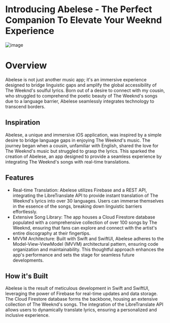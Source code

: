 # Introducing Abelese - The Perfect Companion To Elevate Your Weeknd Experience

![image](https://github.com/brashanm/Abelese/assets/97188295/36cec216-e347-45e3-8126-9b0ad08015ae)

# Overview
Abelese is not just another music app; it's an immersive experience designed to bridge linguistic gaps and amplify the global accessibility of The Weeknd's soulful lyrics. Born out of a desire to connect with my cousin, who struggled to comprehend the poetic beauty of The Weeknd's songs due to a language barrier, Abelese seamlessly integrates technology to transcend borders.

## Inspiration
Abelese, a unique and immersive iOS application, was inspired by a simple desire to bridge language gaps in enjoying The Weeknd's music. The journey began when a cousin, unfamiliar with English, shared the love for The Weeknd's music but struggled to grasp the lyrics. This sparked the creation of Abelese, an app designed to provide a seamless experience by integrating The Weeknd's songs with real-time translations.

## Features
* Real-time Translation: Abelese utilizes Firebase and a REST API, integrating the LibreTranslate API to provide instant translation of The Weeknd's lyrics into over 30 languages. Users can immerse themselves in the essence of the songs, breaking down linguistic barriers effortlessly.
* Extensive Song Library: The app houses a Cloud Firestore database populated with a comprehensive collection of over 100 songs by The Weeknd, ensuring that fans can explore and connect with the artist's entire discography at their fingertips.
* MVVM Architecture: Built with Swift and SwiftUI, Abelese adheres to the Model-View-ViewModel (MVVM) architectural pattern, ensuring code organization and maintainability. This thoughtful approach enhances the app's performance and sets the stage for seamless future developments.

## How it's Built
Abelese is the result of meticulous development in Swift and SwiftUI, leveraging the power of Firebase for real-time updates and data storage. The Cloud Firestore database forms the backbone, housing an extensive collection of The Weeknd's songs. The integration of the LibreTranslate API allows users to dynamically translate lyrics, ensuring a personalized and inclusive experience.
